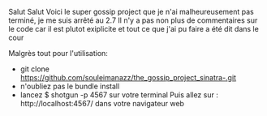 Salut Salut 
 Voici le super gossip project que je n'ai malheureusement pas terminé, je me suis arrêté au 2.7 
 Il n'y a pas non plus de commentaires sur le code car il est plutot exiplicite et tout ce que j'ai pu faire a été dit dans le cour 
 
Malgrès tout pour l'utilisation:
- git clone https://github.com/souleimanazz/the_gossip_project_sinatra-.git
- n'oubliez pas le bundle install
- lancez $ shotgun -p 4567 sur votre terminal
 Puis allez sur : http://localhost:4567/ dans votre navigateur web 
